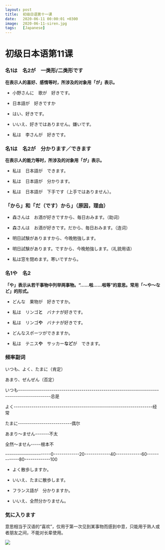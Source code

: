 ```yaml
---
layout: post
title:  初级日语第十一课
date:   2020-06-11 00:00:01 +0300
image:  2020-06-11-siren.jpg
tags:   [Japanese]
---
```


# 初级日本语第11课

### 名1は　名2が　一类形/二类形です

**在表示人的喜好、感情等时，所涉及的对象用「が」表示。**

* 小野さんに　歌が　好きです。



* 日本語が　好きですか

* はい、好きです。

* いいえ、好きではありません。嫌いです。



* 私は　李さんが　好きです。



### 名1は　名2が　分かります／できます

**在表示人的能力等时，所涉及的对象用「が」表示。**

* 私は　日本語が　できます。

* 私は　日本語が　分かります。

* 私は　日本語が　下手です（上手ではありません）。



### 「から」和「だ（です）から」（原因，理由）

* 森さんは　お酒が好きですから、毎日おみます。（助词）

* 森さんは　お酒が好きです。だから、毎日おみます。（连词）



* 明日試験がありますから、今晚勉強します。

* 明日試験があります。ですから、今晚勉強します。（礼貌用语）



* 私は窓を閉めます。寒いですから。



### 名1や　名2

**「や」表示从若干事物中列举两事物。“……啦……啦等”的意思。常用「～や～など」的形式。**

* どんな　果物が　好きですか。

* 私は　リンゴ**と**　バナナが好きです。

* 私は　リンゴ**や**　バナナが好きです。



* どんなスポーツができますか。

* 私は　テニス**や**　サッカー**など**が　できます。



### 频率副词

いつも、よく、たまに（肯定）

あまり、ぜんぜん（否定）

いつも----------------------------------------------------------------------------------------------总是

よく----------------------------------------------------------------------经常

たまに---------------------------偶尔

あまり～ません-------不太

全然～ません-----根本不

-----------------------0-------------20-------------40-------------60-------------80-------------100

* よく散歩しますか。

* いいえ、たまに散歩します。



* フランス語が　分かりますか。

* いいえ、全然分かりません。



### 気に入ります

意思相当于汉语的“喜欢”，仅用于第一次见到某事物而感到中意，只能用于熟人或者朋友之间，不能对长辈使用。

![]({{site.baseurl}}/img/2020-06-11-stairs.jpg)